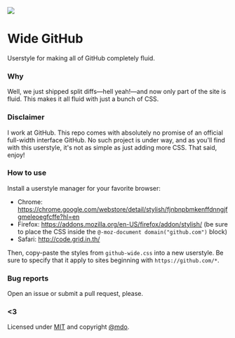 ![](https://cloud.githubusercontent.com/assets/98681/4158694/54b81c44-3491-11e4-866a-2555e8afc23d.png)

# Wide GitHub

Userstyle for making all of GitHub completely fluid.

### Why

Well, we just shipped split diffs—hell yeah!—and now only part of the site is fluid. This makes it all fluid with just a bunch of CSS.

### Disclaimer

I work at GitHub. This repo comes with absolutely no promise of an official full-width interface GitHub. No such project is under way, and as you'll find with this userstyle, it's not as simple as just adding more CSS. That said, enjoy!

### How to use

Install a userstyle manager for your favorite browser:

* Chrome: https://chrome.google.com/webstore/detail/stylish/fjnbnpbmkenffdnngjfgmeleoegfcffe?hl=en
* Firefox: https://addons.mozilla.org/en-US/firefox/addon/stylish/ (be sure to place the CSS inside the `@-moz-document domain("github.com")` block)
* Safari: http://code.grid.in.th/

Then, copy-paste the styles from `github-wide.css` into a new userstyle. Be sure to specify that it apply to sites beginning with `https://github.com/*`.

### Bug reports

Open an issue or submit a pull request, please.

### <3

Licensed under [MIT](LICENSE) and copyright [@mdo](https://twitter.com/mdo).
